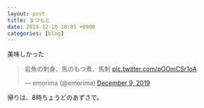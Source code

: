 ```yaml
---
layout: post
title: まつもと
date: 2019-12-10 10:05 +0900
categories: [blog]
---
```

美味しかった

<blockquote class="twitter-tweet"><p lang="ja" dir="ltr">岩魚の刺身、馬のもつ煮、馬刺 <a href="https://t.co/pOOmCSr1oA">pic.twitter.com/pOOmCSr1oA</a></p>&mdash; emorima (@emorima) <a href="https://twitter.com/emorima/status/1203980392920801280?ref_src=twsrc%5Etfw">December 9, 2019</a></blockquote> <script async src="https://platform.twitter.com/widgets.js" charset="utf-8"></script>

帰りは、8時ちょうどのあずさで。

